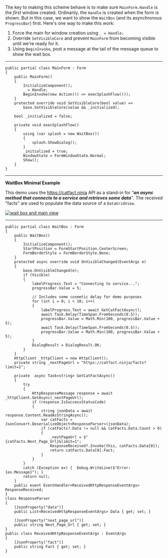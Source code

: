 The key to making this scheme behave is to make sure `MainForm.Handle` is the _first_ window created. Ordinarily, the `Handle` is created when the form is shown. But in this case, we want to show the `WaitBox` (and its asynchronous `ProgressBar`) first. Here's one way to make this work:

1. Force the main for window creation using `_ = Handle;`
2. Override `SetVisibleCore` and prevent `MainForm` from becoming visible until we're ready for it.
3. Using `BeginInvoke`, post a message at the tail of the message queue to show the wait box.

___
```
public partial class MainForm : Form
{
    public MainForm()
    {
        InitializeComponent();
        _ = Handle;
        BeginInvoke(new Action(() => execSplashFlow()));
    }
    protected override void SetVisibleCore(bool value) =>
        base.SetVisibleCore(value && _initialized);

    bool _initialized = false;

    private void execSplashFlow()
    {
        using (var splash = new WaitBox())
        {
            splash.ShowDialog();
        }
        _initialized = true;
        WindowState = FormWindowState.Normal;
        Show();
    }
}
```
___
**WaitBox Minimal Example**

This demo uses the https://catfact.ninja API as a stand-in for _"**an async method that connects to a service and retrieves some data**"_. The received "facts" are used to populate the data source of a `DataGridView`.

[![wait box and main view][1]][1]

___

```
public partial class WaitBox : Form
{
    public WaitBox()
    {
        InitializeComponent();
        StartPosition = FormStartPosition.CenterScreen;
        FormBorderStyle = FormBorderStyle.None;
    }
    protected async override void OnVisibleChanged(EventArgs e)
    {
        base.OnVisibleChanged(e);
        if (Visible)
        {
            labelProgress.Text = "Connecting to service...";
            progressBar.Value = 5;

            // Includes some cosmetic delay for demo purposes
            for (int i = 0; i < 10; i++)
            {
                labelProgress.Text = await GetCatFactAsync();
                await Task.Delay(TimeSpan.FromSeconds(0.5));
                progressBar.Value = Math.Min(100, progressBar.Value + 5);
                await Task.Delay(TimeSpan.FromSeconds(0.5));
                progressBar.Value = Math.Min(100, progressBar.Value + 5);
            }
            DialogResult = DialogResult.OK;
        }
    }
    HttpClient _httpClient = new HttpClient();
    private string _nextPageUrl = "https://catfact.ninja/facts?limit=1";

    private  async Task<string> GetCatFactAsync()
    {
        try
        {
            HttpResponseMessage response = await _httpClient.GetAsync(_nextPageUrl);
            if (response.IsSuccessStatusCode)
            {
                string jsonData = await response.Content.ReadAsStringAsync();
                var catFacts = JsonConvert.DeserializeObject<ResponseParser>(jsonData);
                if (catFacts?.Data != null && catFacts.Data.Count > 0)
                {
                    _nextPageUrl = $"{catFacts.Next_Page_Url}&limit=1";
                    ResponseReceived?.Invoke(this, catFacts.Data[0]);
                    return catFacts.Data[0].Fact;
                }
            }
        }
        catch (Exception ex) {  Debug.WriteLine($"Error: {ex.Message}"); }
        return null;
    }
    public event EventHandler<ReceivedHttpResponseEventArgs> ResponseReceived;
}
class ResponseParser
{
    [JsonProperty("data")]
    public List<ReceivedHttpResponseEventArgs> Data { get; set; }

    [JsonProperty("next_page_url")]
    public string Next_Page_Url { get; set; }
}
public class ReceivedHttpResponseEventArgs : EventArgs
{
    [JsonProperty("fact")]
    public string Fact { get; set; }
}
```


  [1]: https://i.sstatic.net/bmvo9olU.png